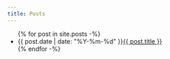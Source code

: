 ```yaml
---
title: Posts
---
```

<ul class="posts">
    {% for post in site.posts -%}
        <li><div><time pubdate="pubdate" datetime="{{ post.date | date: "%Y-%m-%d" }}">{{ post.date | date: "%Y-%m-%d" }}</time><a href="{{ post.url | prepend: site.baseurl }}">{{ post.title }}</a></div></li>
    {% endfor -%}
</ul>
